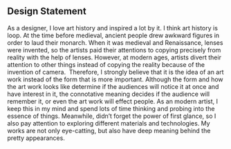 ## Design Statement

As a designer, I love art history and inspired a lot by it. I think art history is loop. At the time before medieval, ancient people drew awkward figures in order to laud their monarch. When it was medieval and Renaissance, lenses were invented, so the artists paid their attentions to copying precisely from reality with the help of lenses. However, at modern ages, artists divert their attention to other things instead of copying the reality because of the invention of camera.
​
Therefore, I strongly believe that it is the idea of an art work instead of the form that is more important. Although the form and how the art work looks like determine if the audiences will notice it at once and have interest in it, the connotative meaning decides if the audience will remember it, or even the art work will effect people. As an modern artist, I keep this in my mind and spend lots of time thinking and probing into the essence of things. Meanwhile, didn’t forget the power of first glance, so I also pay attention to exploring different materials and technologies. My works are not only eye-catting, but also have deep meaning behind the pretty  appearances.